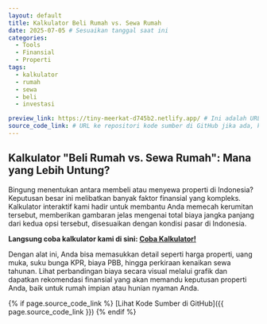 ```yaml
---
layout: default
title: Kalkulator Beli Rumah vs. Sewa Rumah
date: 2025-07-05 # Sesuaikan tanggal saat ini
categories:
  - Tools
  - Finansial
  - Properti
tags:
  - kalkulator
  - rumah
  - sewa
  - beli
  - investasi

preview_link: https://tiny-meerkat-d745b2.netlify.app/ # Ini adalah URL kalkulator Anda
source_code_link: # URL ke repositori kode sumber di GitHub jika ada, kosongkan jika tidak ada
---
```


## Kalkulator "Beli Rumah vs. Sewa Rumah": Mana yang Lebih Untung?

Bingung menentukan antara membeli atau menyewa properti di Indonesia? Keputusan besar ini melibatkan banyak faktor finansial yang kompleks. Kalkulator interaktif kami hadir untuk membantu Anda memecah kerumitan tersebut, memberikan gambaran jelas mengenai total biaya jangka panjang dari kedua opsi tersebut, disesuaikan dengan kondisi pasar di Indonesia.

**Langsung coba kalkulator kami di sini: [Coba Kalkulator!](https://tiny-meerkat-d745b2.netlify.app/)**

Dengan alat ini, Anda bisa memasukkan detail seperti harga properti, uang muka, suku bunga KPR, biaya PBB, hingga perkiraan kenaikan sewa tahunan. Lihat perbandingan biaya secara visual melalui grafik dan dapatkan rekomendasi finansial yang akan memandu keputusan properti Anda, baik untuk rumah impian atau hunian nyaman Anda.



{% if page.source_code_link %}
[Lihat Kode Sumber di GitHub]({{ page.source_code_link }})
{% endif %}

